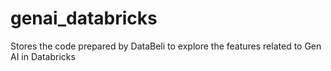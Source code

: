 # genai_databricks
Stores the code prepared by DataBeli to explore the features related to Gen AI in Databricks
